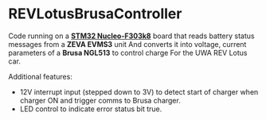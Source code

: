 # REVLotusBrusaController
Code running on a **[STM32 Nucleo-F303k8](https://os.mbed.com/platforms/ST-Nucleo-F303K8/#technical-references)** board that reads battery status messages from a **ZEVA EVMS3** unit
And converts it into voltage, current parameters of a **Brusa NGL513** to control charge 
For the UWA REV Lotus car.

Additional features:
- 12V interrupt input (stepped down to 3V) to detect start of charger when charger ON and trigger comms to Brusa charger.
- LED control to indicate error status bit true.
